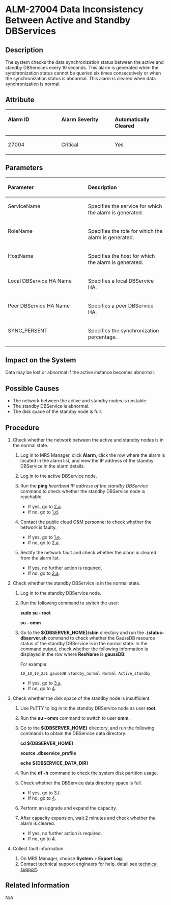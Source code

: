 # ALM-27004 Data Inconsistency Between Active and Standby DBServices<a name="EN-US_TOPIC_0125375575"></a>

## Description<a name="s8eaef8246ed940a9995b57579c0a2d94"></a>

The system checks the data synchronization status between the active and standby DBServices every 10 seconds. This alarm is generated when the synchronization status cannot be queried six times consecutively or when the synchronization status is abnormal. This alarm is cleared when data synchronization is normal.

## Attribute<a name="s6722eb2d62a343c9832c75dafe42f230"></a>

<a name="en-us_topic_0035998747_table15697576"></a>
<table><thead align="left"><tr id="en-us_topic_0035998747_row32894845"><th class="cellrowborder" valign="top" width="33.33333333333333%" id="mcps1.1.4.1.1"><p id="en-us_topic_0035998747_p47236811"><a name="en-us_topic_0035998747_p47236811"></a><a name="en-us_topic_0035998747_p47236811"></a>Alarm ID</p>
</th>
<th class="cellrowborder" valign="top" width="33.33333333333333%" id="mcps1.1.4.1.2"><p id="en-us_topic_0035998747_p976457"><a name="en-us_topic_0035998747_p976457"></a><a name="en-us_topic_0035998747_p976457"></a>Alarm Severity</p>
</th>
<th class="cellrowborder" valign="top" width="33.33333333333333%" id="mcps1.1.4.1.3"><p id="en-us_topic_0035998747_p11984159"><a name="en-us_topic_0035998747_p11984159"></a><a name="en-us_topic_0035998747_p11984159"></a>Automatically Cleared</p>
</th>
</tr>
</thead>
<tbody><tr id="en-us_topic_0035998747_row31192822"><td class="cellrowborder" valign="top" width="33.33333333333333%" headers="mcps1.1.4.1.1 "><p id="en-us_topic_0035998747_p43590645"><a name="en-us_topic_0035998747_p43590645"></a><a name="en-us_topic_0035998747_p43590645"></a>27004</p>
</td>
<td class="cellrowborder" valign="top" width="33.33333333333333%" headers="mcps1.1.4.1.2 "><p id="en-us_topic_0035998747_p41181381"><a name="en-us_topic_0035998747_p41181381"></a><a name="en-us_topic_0035998747_p41181381"></a>Critical</p>
</td>
<td class="cellrowborder" valign="top" width="33.33333333333333%" headers="mcps1.1.4.1.3 "><p id="en-us_topic_0035998747_p47357582"><a name="en-us_topic_0035998747_p47357582"></a><a name="en-us_topic_0035998747_p47357582"></a>Yes</p>
</td>
</tr>
</tbody>
</table>

## Parameters<a name="s2bd12467263d472b94d6b3ba2f9e312f"></a>

<a name="en-us_topic_0035998747_table10758903"></a>
<table><thead align="left"><tr id="en-us_topic_0035998747_row49957660"><th class="cellrowborder" valign="top" width="50%" id="mcps1.1.3.1.1"><p id="en-us_topic_0035998747_p20038698"><a name="en-us_topic_0035998747_p20038698"></a><a name="en-us_topic_0035998747_p20038698"></a>Parameter</p>
</th>
<th class="cellrowborder" valign="top" width="50%" id="mcps1.1.3.1.2"><p id="en-us_topic_0035998747_p12521852"><a name="en-us_topic_0035998747_p12521852"></a><a name="en-us_topic_0035998747_p12521852"></a>Description</p>
</th>
</tr>
</thead>
<tbody><tr id="en-us_topic_0035998747_row7637115"><td class="cellrowborder" valign="top" width="50%" headers="mcps1.1.3.1.1 "><p id="en-us_topic_0035998747_p14626574"><a name="en-us_topic_0035998747_p14626574"></a><a name="en-us_topic_0035998747_p14626574"></a>ServiceName</p>
</td>
<td class="cellrowborder" valign="top" width="50%" headers="mcps1.1.3.1.2 "><p id="en-us_topic_0035998747_p43901854"><a name="en-us_topic_0035998747_p43901854"></a><a name="en-us_topic_0035998747_p43901854"></a>Specifies the service for which the alarm is generated.</p>
</td>
</tr>
<tr id="en-us_topic_0035998747_row59572368"><td class="cellrowborder" valign="top" width="50%" headers="mcps1.1.3.1.1 "><p id="en-us_topic_0035998747_p60632485"><a name="en-us_topic_0035998747_p60632485"></a><a name="en-us_topic_0035998747_p60632485"></a>RoleName</p>
</td>
<td class="cellrowborder" valign="top" width="50%" headers="mcps1.1.3.1.2 "><p id="en-us_topic_0035998747_p12284267"><a name="en-us_topic_0035998747_p12284267"></a><a name="en-us_topic_0035998747_p12284267"></a>Specifies the role for which the alarm is generated.</p>
</td>
</tr>
<tr id="en-us_topic_0035998747_row43449544"><td class="cellrowborder" valign="top" width="50%" headers="mcps1.1.3.1.1 "><p id="en-us_topic_0035998747_p29752153"><a name="en-us_topic_0035998747_p29752153"></a><a name="en-us_topic_0035998747_p29752153"></a>HostName</p>
</td>
<td class="cellrowborder" valign="top" width="50%" headers="mcps1.1.3.1.2 "><p id="en-us_topic_0035998747_p61114224"><a name="en-us_topic_0035998747_p61114224"></a><a name="en-us_topic_0035998747_p61114224"></a>Specifies the host for which the alarm is generated.</p>
</td>
</tr>
<tr id="en-us_topic_0035998747_row13157104"><td class="cellrowborder" valign="top" width="50%" headers="mcps1.1.3.1.1 "><p id="en-us_topic_0035998747_p59092488"><a name="en-us_topic_0035998747_p59092488"></a><a name="en-us_topic_0035998747_p59092488"></a>Local DBService HA Name</p>
</td>
<td class="cellrowborder" valign="top" width="50%" headers="mcps1.1.3.1.2 "><p id="en-us_topic_0035998747_p21762200"><a name="en-us_topic_0035998747_p21762200"></a><a name="en-us_topic_0035998747_p21762200"></a>Specifies a local DBService HA.</p>
</td>
</tr>
<tr id="en-us_topic_0035998747_row61642077"><td class="cellrowborder" valign="top" width="50%" headers="mcps1.1.3.1.1 "><p id="en-us_topic_0035998747_p26952341"><a name="en-us_topic_0035998747_p26952341"></a><a name="en-us_topic_0035998747_p26952341"></a>Peer DBService HA Name</p>
</td>
<td class="cellrowborder" valign="top" width="50%" headers="mcps1.1.3.1.2 "><p id="en-us_topic_0035998747_p35656026"><a name="en-us_topic_0035998747_p35656026"></a><a name="en-us_topic_0035998747_p35656026"></a>Specifies a peer DBService HA.</p>
</td>
</tr>
<tr id="en-us_topic_0035998747_row52468780"><td class="cellrowborder" valign="top" width="50%" headers="mcps1.1.3.1.1 "><p id="en-us_topic_0035998747_p22112815"><a name="en-us_topic_0035998747_p22112815"></a><a name="en-us_topic_0035998747_p22112815"></a>SYNC_PERSENT</p>
</td>
<td class="cellrowborder" valign="top" width="50%" headers="mcps1.1.3.1.2 "><p id="en-us_topic_0035998747_p46307570"><a name="en-us_topic_0035998747_p46307570"></a><a name="en-us_topic_0035998747_p46307570"></a>Specifies the synchronization percentage.</p>
</td>
</tr>
</tbody>
</table>

## Impact on the System<a name="s5d3eee21954448068d86e5523c8b171f"></a>

Data may be lost or abnormal if the active instance becomes abnormal.

## Possible Causes<a name="s3272fe4152c4406f9228f531a6536bc8"></a>

-   The network between the active and standby nodes is unstable.
-   The standby DBService is abnormal.
-   The disk space of the standby node is full.

## Procedure<a name="s436c52b43bda46a898b686144fe64712"></a>

1.  Check whether the network between the active and standby nodes is in the normal state.
    1.  Log in to MRS Manager, click  **Alarm**, click the row where the alarm is located in the alarm list, and view the IP address of the standby DBService in the alarm details.
    2.  Log in to the active DBService node.
    3.  Run the  **ping** _heartbeat IP address of_ _the standby_ _DBService_  command to check whether the standby DBService node is reachable.
        -   If yes, go to  [2.a](#l94679874db6446889077ad52c361d328).
        -   If no, go to  [1.d](#l00a6d9a4885f4070958e48e106a17d86).

    4.  <a name="l00a6d9a4885f4070958e48e106a17d86"></a>Contact the public cloud O&M personnel to check whether the network is faulty.
        -   If yes, go to  [1.e](#l8bd2f9ed30b94cd2ad566126fe461d09).
        -   If no, go to  [2.a](#l94679874db6446889077ad52c361d328).

    5.  <a name="l8bd2f9ed30b94cd2ad566126fe461d09"></a>Rectify the network fault and check whether the alarm is cleared from the alarm list.
        -   If yes, no further action is required.
        -   If no, go to  [2.a](#l94679874db6446889077ad52c361d328).

2.  Check whether the standby DBService is in the normal state.
    1.  <a name="l94679874db6446889077ad52c361d328"></a>Log in to the standby DBService node.
    2.  Run the following command to switch the user:

        **sudo su - root**

        **su - omm**

    3.  Go to the  **$\{DBSERVER\_HOME\}/sbin** directory and run the **./status-dbserver.sh**  command to check whether the GaussDB resource status of the standby DBService is in the normal state. In the command output, check whether the following information is displayed in the row where  **ResName** is **gaussDB**:

        For example:

        ```
        10_10_10_231 gaussDB Standby_normal Normal Active_standby
        ```

        -   If yes, go to  [3.a](#lb01023be8604450f9d69f7d08e31a793).
        -   If no, go to  [4](#lee97ac4901cf4405b92a45e4bcff0a34).

3.  Check whether the disk space of the standby node is insufficient.
    1.  <a name="lb01023be8604450f9d69f7d08e31a793"></a>Use PuTTY to log in to the standby DBService node as user  **root**.
    2.  Run the  **su - omm** command to switch to user **omm**.
    3.  Go to the  **$\{DBSERVER\_HOME\}**  directory, and run the following commands to obtain the DBService data directory:

        **cd $\{DBSERVER\_HOME\}**

        **source .dbservice\_profile**

        **echo $\{DBSERVICE\_DATA\_DIR\}**

    4.  Run the  **df -h**  command to check the system disk partition usage.
    5.  Check whether the DBService data directory space is full.
        -   If yes, go to  [3.f](#l063d6adc4576465a9feb6dae4a7d30cc).
        -   If no, go to  [4](#lee97ac4901cf4405b92a45e4bcff0a34).

    6.  <a name="l063d6adc4576465a9feb6dae4a7d30cc"></a>Perform an upgrade and expand the capacity.
    7.  After capacity expansion, wait 2 minutes and check whether the alarm is cleared.
        -   If yes, no further action is required.
        -   If no, go to  [4](#lee97ac4901cf4405b92a45e4bcff0a34).

4.  <a name="lee97ac4901cf4405b92a45e4bcff0a34"></a>Collect fault information.
    1.  On MRS Manager, choose  **System**  \>  **Export Log**.
    2.  Contact technical support engineers for help, detail see  [technical support](https://docs.otc.t-systems.com/en-us/public/learnmore.html).


## Related Information<a name="se0322a5727dc490fbba3452c74fb385f"></a>

N/A

